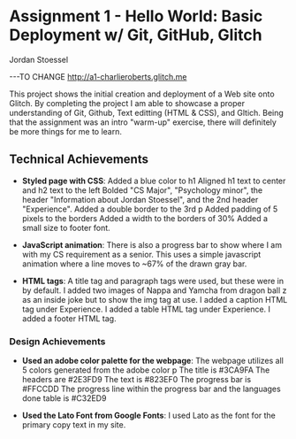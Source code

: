 Assignment 1 - Hello World: Basic Deployment w/ Git, GitHub, Glitch
===
Jordan Stoessel

---TO CHANGE
http://a1-charlieroberts.glitch.me

This project shows the initial creation and deployment of a Web site onto Glitch. By completing the project I am able to showcase a proper understanding of Git, Github, Text editting (HTML & CSS), and Gltich. Being that the assignment was an intro "warm-up" exercise, there will definitely be more things for me to learn.

## Technical Achievements
- **Styled page with CSS**: 
Added a blue color to h1
Aligned h1 text to center and h2 text to the left
Bolded "CS Major", "Psychology minor", the header "Information about Jordan Stoessel", and the 2nd header "Experience".
Added a double border to the 3rd p
Added padding of 5 pixels to the borders
Added a width to the borders of 30%
Added a small size to footer font.

- **JavaScript animation**: 
There is also a progress bar to show where I am with my CS requirement as a senior. This uses a simple javascript animation where a line moves to ~67% of the drawn gray bar.

- **HTML tags**: 
A title tag and paragraph tags were used, but these were in by default.
I added two images of Nappa and Yamcha from dragon ball z as an inside joke but to show the img tag at use.
I added a caption HTML tag under Experience.
I added a table HTML tag under Experience.
I added a footer HTML tag.



### Design Achievements
- **Used an adobe color palette for the webpage**: 
The webpage utilizes all 5 colors generated from the adobe color p
The title is #3CA9FA
The headers are #2E3FD9
The text is #823EF0
The progress bar is #FFCCDD
The progress line within the progress bar and the languages done table is #C32ED9

- **Used the Lato Font from Google Fonts**: 
I used Lato as the font for the primary copy text in my site.